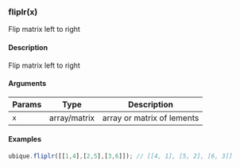 ### fliplr(x)

Flip matrix left to right


#### Description

Flip matrix left to right  



#### Arguments

|Params|Type|Description
|---------|----|-----------
|`x` | array/matrix | array or matrix of lements


#### Examples

```js
ubique.fliplr([[1,4],[2,5],[3,6]]); // [[4, 1], [5, 2], [6, 3]]
```

